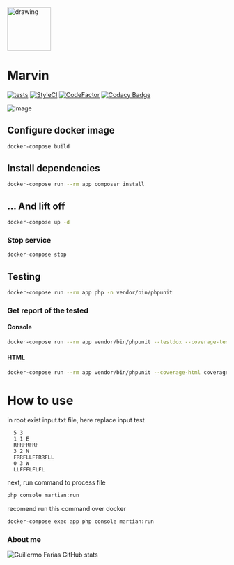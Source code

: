 <img src="https://user-images.githubusercontent.com/11460907/156950259-03bc3b30-2920-46b6-a43a-f9dac14e4455.png" alt="drawing" width="100"/>

# Marvin
[![tests](https://github.com/GuillermoFarias/draft-test/actions/workflows/test.yml/badge.svg?branch=master)](https://github.com/GuillermoFarias/draft-test/actions/workflows/test.yml)
[![StyleCI](https://github.styleci.io/repos/466894091/shield?branch=master)](https://github.styleci.io/repos/466894091?branch=master)
[![CodeFactor](https://www.codefactor.io/repository/github/guillermofarias/draft-test/badge)](https://www.codefactor.io/repository/github/guillermofarias/draft-test)
[![Codacy Badge](https://app.codacy.com/project/badge/Grade/127054eda376433e856a22a7589ff29f)](https://www.codacy.com/gh/GuillermoFarias/draft-test/dashboard?utm_source=github.com&amp;utm_medium=referral&amp;utm_content=GuillermoFarias/draft-test&amp;utm_campaign=Badge_Grade)

![image](https://user-images.githubusercontent.com/11460907/156953589-84c80744-8239-48d5-915e-6c189bd739b1.png)


## Configure docker image

```sh
docker-compose build
```

## Install dependencies

```sh
docker-compose run --rm app composer install
```

## ... And lift off

```sh
docker-compose up -d
```

### Stop service

```sh
docker-compose stop
```

## Testing

```sh
docker-compose run --rm app php -n vendor/bin/phpunit
```

### Get report of the tested

#### Console

```sh
docker-compose run --rm app vendor/bin/phpunit --testdox --coverage-text
```

#### HTML

```sh
docker-compose run --rm app vendor/bin/phpunit --coverage-html coverage-report
```


# How to use

in root exist input.txt file, here replace input test

```
  5 3
  1 1 E
  RFRFRFRF
  3 2 N
  FRRFLLFFRRFLL
  0 3 W
  LLFFFLFLFL
```

next, run command to process file

```bash
php console martian:run
```

recomend run this command over docker
```bash
docker-compose exec app php console martian:run
```

### About me

![Guillermo Farías GitHub stats](https://github-readme-stats.vercel.app/api?username=GuillermoFarias&hide_title=false&theme=prussian)
